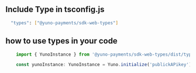 ## Include Type in tsconfig.js
```bash
  "types": ["@yuno-payments/sdk-web-types"]
```

## how to use types in your code
```typescript
    import { YunoInstance } from '@yuno-payments/sdk-web-types/dist/types'

    const yunoInstance: YunoInstance = Yuno.initialize('publickAPikey')
```
